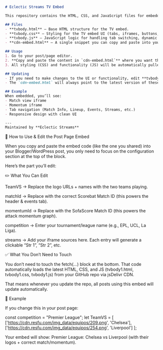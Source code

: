 ```markdown
# Eclectic Streams TV Embed

This repository contains the HTML, CSS, and JavaScript files for embedding Eclectic Streams TV features (match view, momentum, tabs, etc.) into any webpage using GitHub as a CDN.

## Files
- **tvbody.html** – Base HTML structure for the TV embed.  
- **tvbody.css** – Styling for the TV embed UI (tabs, iframes, buttons, etc.).  
- **tvbody.js** – JavaScript logic for handling tab switching, dynamic loading, and iframe updates.  
- **cdn-embed.html** – A single snippet you can copy and paste into your post/page. This file links to the other three files hosted on GitHub via CDN.

## Usage
1. Go to your post/page editor.  
2. **Copy and paste the content in `cdn-embed.html`** where you want the TV embed to appear.  
3. All styling (CSS) and functionality (JS) will be automatically pulled from this repository through GitHub CDN.  

## Updating
- If you need to make changes to the UI or functionality, edit **tvbody.html**, **tvbody.css**, or **tvbody.js** directly.  
- The `cdn-embed.html` will always point to the latest version of these files, so updates will reflect automatically in your posts/pages.  

## Example
When embedded, you’ll see:  
- Match view iframe  
- Momentum iframe  
- Tab navigation (Match Info, Lineup, Events, Streams, etc.)  
- Responsive design with clean UI  

---
Maintained by **Eclectic Streams**
```

🔧 How to Use & Edit the Post Page Embed

When you copy and paste the embed code (like the one you shared) into your Blogger/WordPress post, you only need to focus on the configuration section at the top of the <head> block.

Here’s the part you’ll edit:

<script>
  /*<![CDATA[*/
  let TeamVS = [
    ['https://cdn.resfu.com/img_data/equipos/263.png', 'Arsenal'], // Team 1 logo + name
    ['https://cdn.resfu.com/img_data/equipos/1924.png', 'PSG']     // Team 2 logo + name
  ];

  const matchId = "1705045";       // Scorebat Match ID (controls match header & events iframe)
  const momentumId = "14025080";   // SofaScore Match ID (controls momentum graph)
  const competition = "UCL";       // Competition name (will appear in title)

  // Match title is built dynamically (example: UCL: Arsenal vs PSG)
  const matchTitle = `${competition}: ${TeamVS[0][1]} vs ${TeamVS[1][1]}`;

  // List of streams (add/remove links here as needed)
  const streams = [
    "https://www.eclecticstreams.com.ng/p/iframelink1",
    "https://www.eclecticstreams.com.ng/p/iframelink2",
    "https://www.eclecticstreams.com.ng/p/iframelink3"
  ];
  /*]]>*/
</script>

✏️ What You Can Edit

TeamVS → Replace the logo URLs + names with the two teams playing.

matchId → Replace with the correct Scorebat Match ID (this powers the header & events tab).

momentumId → Replace with the SofaScore Match ID (this powers the attack momentum graph).

competition → Enter your tournament/league name (e.g., EPL, UCL, La Liga).

streams → Add your iframe sources here. Each entry will generate a clickable “Str 1”, “Str 2”, etc.

✅ What You Don’t Need to Touch

You don’t need to touch the fetch(...) block at the bottom.
That code automatically loads the latest HTML, CSS, and JS (tvbody1.html, tvbody1.css, tvbody1.js) from your GitHub repo via jsDelivr CDN.

That means whenever you update the repo, all posts using this embed will update automatically.

🚀 Example

If you change this in your post page:

const competition = "Premier League";
let TeamVS = [
  ['https://cdn.resfu.com/img_data/equipos/209.png', 'Chelsea'],
  ['https://cdn.resfu.com/img_data/equipos/254.png', 'Liverpool']
];


Your embed will show:
Premier League: Chelsea vs Liverpool (with their logos + correct match/momentum).
